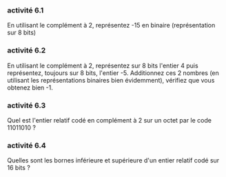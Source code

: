 ### activité 6.1

En utilisant le complément à 2, représentez -15 en binaire (représentation sur 8 bits)

### activité 6.2

En utilisant le complément à 2, représentez sur 8 bits l'entier 4 puis représentez, toujours sur 8 bits, l'entier -5. Additionnez ces 2 nombres (en utilisant les représentations binaires bien évidemment), vérifiez que vous obtenez bien -1.

### activité 6.3

Quel est l'entier relatif codé en complément à 2 sur un octet par le code 11011010 ?

### activité 6.4

Quelles sont les bornes inférieure et supérieure d'un entier relatif codé sur 16 bits ?



